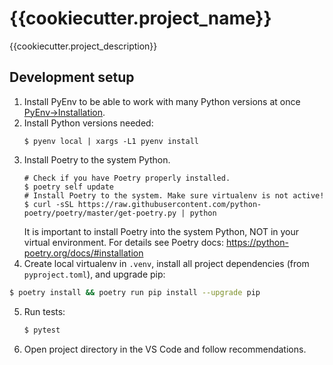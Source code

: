 # {{cookiecutter.project_name}}

{{cookiecutter.project_description}}

## Development setup

1. Install PyEnv to be able to work with many Python versions at once
   [PyEnv→Installation](https://github.com/pyenv/pyenv#installation).
2. Install Python versions needed:
   ```shell
   $ pyenv local | xargs -L1 pyenv install
   ```
3. Install Poetry to the system Python.
   ```shell
   # Check if you have Poetry properly installed.
   $ poetry self update
   # Install Poetry to the system. Make sure virtualenv is not active!
   $ curl -sSL https://raw.githubusercontent.com/python-poetry/poetry/master/get-poetry.py | python
   ```
   It is important to install Poetry into the system Python, NOT in your
   virtual environment. For details see Poetry docs: https://python-poetry.org/docs/#installation
4.  Create local virtualenv in `.venv`, install all project dependencies
   (from `pyproject.toml`), and upgrade pip:
   ```bash
   $ poetry install && poetry run pip install --upgrade pip
   ```
5. Run tests:
   ```bash
   $ pytest
   ```
6. Open project directory in the VS Code and follow recommendations.